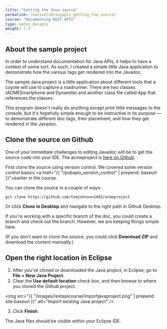 ```yaml
---
title: "Getting the Java source"
permalink: /nativelibraryapis_getting_the_source/
course: "Documenting REST APIs"
type: notes_docapis
weight: 7.2
---
```


## About the sample project

In order to understand documentation for Java APIs, it helps to have a context of some sort. As such, I created a simple little Java application to demonstrate how the various tags get rendered into the Javadoc.

The sample Java project is a little application about different tools that a coyote will use to capture a roadrunner. There are two classes (ACMESmartphone and Dynamite) and another class file called App that references the classes. 

This program doesn't really do anything except print little messages to the console, but it's hopefully simple enough to be instructive in its purpose &mdash; to demonstrate different doc tags, their placement, and how they get rendered in the Javadoc.

## Clone the source on Github

One of your immediate challenges to editing Javadoc will be to get the source code into your IDE. The acmeproject is [here on Github](https://github.com/tomjohnson1492/acmeproject). 

First clone the source using version control. We covered some version control basics <a href="{{ "/pubapis_version_control" | prepend: baseurl }}">earlier in the course</a>. 

You can clone the source in a couple of ways:

```
git clone https://github.com/tomjohnson1492/acmeproject
```

Or click **Clone in Desktop** and navigate to the right path in Github Desktop.

If you're working with a specific branch of the doc, you could create a branch and check out the branch. However, we are keeping things simple here. 

(If you don't want to clone the source, you could click **Download ZIP** and download the content manually.)

## Open the right location in Eclipse

1. After you've cloned or downloaded the Java project, in Eclipse, go to **File > New Java Project**.
2. Clear the **Use default location** check box, and then browse to where you cloned the Github project.

<img src="{{ "/images/restapicourse/importjavaproject.png" | prepend: site.baseurl }}" alt="Import existing Java project" />

3. Click **Finish**.

The Java files should be visible within your Eclipse IDE.